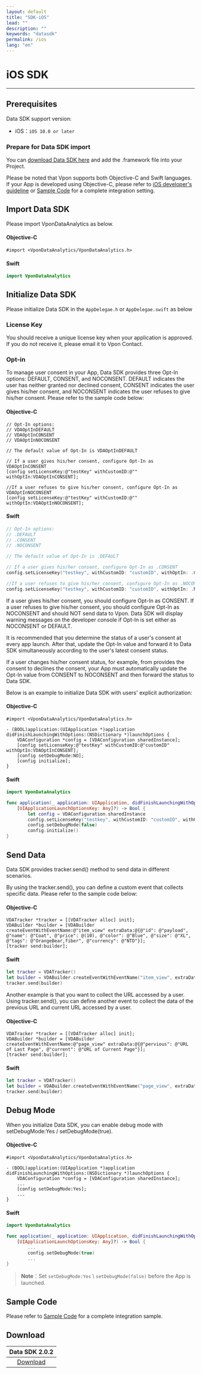 ```yaml
---
layout: default
title: "SDK-iOS"
lead: ""
description: ""
keywords: "datasdk"
permalink: /ios
lang: "en"
---
```


# iOS SDK
---

## Prerequisites

Data SDK support version:

* iOS：`iOS 10.0 or later`


### Prepare for Data SDK import
You can [download Data SDK here][1] and add the .framework file into your Project. 

Please be noted that Vpon supports both Objective-C and Swift languages. If your App is developed using Objective-C, please refer to [iOS developer's guideline](https://developer.apple.com/documentation/swift/imported_c_and_objective-c_apis/importing_swift_into_objective-c) or 
[Sample Code](https://github.com/vpon-sdk/Vpon-iOS-Analytics) for a complete integration setting.



## Import Data SDK

Please import VponDataAnalytics as below.

#### Objective-C

```objc
#import <VponDataAnalytics/VponDataAnalytics.h>
```

#### Swift

```swift
import VponDataAnalytics
```

## Initialize Data SDK

Please initialize Data SDK in the `AppDelegae.h` or `AppDelegae.swift` as below

### License Key
You should receive a unique license key when your application is approved. If you do not receive it, please email it to Vpon Contact.


### Opt-in
To manage user consent in your App, Data SDK provides three Opt-In options: DEFAULT, CONSENT, and NOCONSENT. DEFAULT indicates the user has neither granted nor declined consent, CONSENT indicates the user gives his/her consent, and NOCONSENT indicates the user refuses to give his/her consent. Please refer to the sample code below:

#### Objective-C
```objc
// Opt-In options: 
// VDAOptInDEFAULT 
// VDAOptInCONSENT
// VDAOptInNOCONSENT

// The default value of Opt-In is VDAOptInDEFAULT

// If a user gives his/her consent, configure Opt-In as VDAOptInCONSENT 
[config setLicenseKey:@"testKey" withCustomID:@"" withOptIn:VDAOptInCONSENT];

//If a user refuses to give his/her consent, configure Opt-In as VDAOptInNOCONSENT
[config setLicenseKey:@"testKey" withCustomID:@"" withOptIn:VDAOptInNOCONSENT];

```
#### Swift
```swift
// Opt-In options: 
// .DEFAULT 
// .CONSENT
// .NOCONSENT

// The default value of Opt-In is .DEFAULT

// If a user gives his/her consent, configure Opt-In as .CONSENT 
config.setLicenseKey("testkey", withCustomID: "customID", withOptIn: .CONSENT);

//If a user refuses to give his/her consent, configure Opt-In as .NOCONSENT
config.setLicenseKey("testkey", withCustomID: "customID", withOptIn: .NOCONSENT);

```

If a user gives his/her consent, you should configure Opt-In as CONSENT. If a user refuses to give his/her consent, you should configure Opt-In as NOCONSENT and should NOT send data to Vpon. Data SDK will display warning messages on the developer console if Opt-In is set either as NOCONSENT or DEFAULT.

It is recommended that you determine the status of a user's consent at every app launch. After that, update the Opt-In value and forward it to Data SDK simultaneously according to the user's latest consent status. 

If a user changes his/her consent status, for example, from provides the consent to declines the consent, your App must automatically update the Opt-In value from CONSENT to NOCONSENT and then forward the status to Data SDK.

Below is an example to initialize Data SDK with users' explicit authorization:



#### Objective-C
```objc
#import <VponDataAnalytics/VponDataAnalytics.h>

- (BOOL)application:(UIApplication *)application didFinishLaunchingWithOptions:(NSDictionary *)launchOptions {
    VDAConfiguration *config = [VDAConfiguration sharedInstance];
    [config setLicenseKey:@"testKey" withCustomID:@"customID" withOptIn:VDAOptInCONSENT];
    [config setDebugMode:NO];
    [config initialize];
}
```

#### Swift
```swift
import VponDataAnalytics

func application(_ application: UIApplication, didFinishLaunchingWithOptions launchOptions:      
    [UIApplicationLaunchOptionsKey: Any]?) -> Bool {
        let config = VDAConfiguration.sharedInstance
        config.setLicenseKey("testkey", withCustomID: "customID", withOptIn: .CONSENT)
        config.setDebugMode(false)
        config.initialize()
}
```

## Send Data
Data SDK provides tracker.send() method to send data in different scenarios.

By using the tracker.send(), you can define a custom event that collects specific data. Please refer to the sample code below:


#### Objective-C

```objc
VDATracker *tracker = [[VDATracker alloc] init];
VDABuilder *builder = [VDABuilder createEventWithEventName:@"item_view" extraData:@{@"id": @"payload", @"name": @"Coat", @"price": @(10), @"color": @"Blue", @"size": @"XL", @"tags": @"OrangeBear,fiber", @"currency": @"NTD"}];
[tracker send:builder];

```


#### Swift

```swift
let tracker = VDATracker()
let builder = VDABuilder.createEventWithEventName("item_view", extraData: ["id": "payload", "name": "Coat", "price": 10, "color": "Blue", "size": "XL", "tags": "OrangeBear,fiber", "currency": "NTD"])
tracker.send(builder)
```

Another example is that you want to collect the URL accessed by a user. Using tracker.send(), you can define another event to collect the data of the previous URL and current URL accessed by a user.


#### Objective-C

```objc
VDATracker *tracker = [[VDATracker alloc] init];
VDABuilder *builder = [VDABuilder createEventWithEventName:@"page_view" extraData:@{@"pervious": @"URL of Last Page", @"current": @"URL of Current Page"}];
[tracker send:builder];

```

#### Swift

```swift
let tracker = VDATracker()
let builder = VDABuilder.createEventWithEventName("page_view", extraData: ["pervious": "URL of Last Page", "current": "URL of Current Page"])
tracker.send(builder)
```


## Debug Mode
When you initialize Data SDK, you can enable debug mode with setDebugMode:Yes / setDebugMode(true). 

#### Objective-C

```objc
#import <VponDataAnalytics/VponDataAnalytics.h>

- (BOOL)application:(UIApplication *)application didFinishLaunchingWithOptions:(NSDictionary *)launchOptions {
    VDAConfiguration *config = [VDAConfiguration sharedInstance];
    ...
    [config setDebugMode:Yes];
    ...
}
```


#### Swift

```swift
import VponDataAnalytics

func application(_ application: UIApplication, didFinishLaunchingWithOptions launchOptions:      
    [UIApplicationLaunchOptionsKey: Any]?) -> Bool {
        ...
        config.setDebugMode(true)
        ...
}
```

> **Note**：Set `setDebugMode:Yes` \ `setDebugMode(false)` before the App is launched.

## Sample Code
Please refer to [Sample Code](https://github.com/vpon-sdk/Vpon-iOS-Analytics) for a complete integration sample.

## Download

|Data SDK 2.0.2|
|:-------:|
|[Download][1]|

[1]: https://m.vpon.com/data/sdk/ios/i-vda-v2.0.2-20210514-7af97eb-978565.tar.gz
